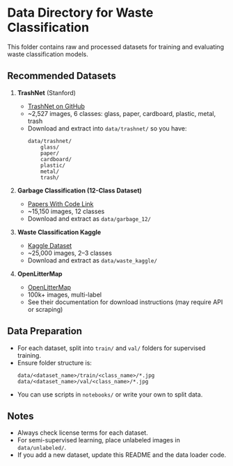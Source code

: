 # Data Directory for Waste Classification

This folder contains raw and processed datasets for training and evaluating waste classification models.

## Recommended Datasets

1. **TrashNet** (Stanford)
   - [TrashNet on GitHub](https://github.com/GaryThung/trashnet)
   - ~2,527 images, 6 classes: glass, paper, cardboard, plastic, metal, trash
   - Download and extract into `data/trashnet/` so you have:
     ```
     data/trashnet/
         glass/
         paper/
         cardboard/
         plastic/
         metal/
         trash/
     ```

2. **Garbage Classification (12-Class Dataset)**
   - [Papers With Code Link](https://paperswithcode.com/dataset/garbage-classification-dataset)
   - ~15,150 images, 12 classes
   - Download and extract as `data/garbage_12/`

3. **Waste Classification Kaggle**
   - [Kaggle Dataset](https://www.kaggle.com/datasets/techsash/waste-classification-data)
   - ~25,000 images, 2–3 classes
   - Download and extract as `data/waste_kaggle/`

4. **OpenLitterMap**
   - [OpenLitterMap](https://openlittermap.com/)
   - 100k+ images, multi-label
   - See their documentation for download instructions (may require API or scraping)

## Data Preparation
- For each dataset, split into `train/` and `val/` folders for supervised training.
- Ensure folder structure is:
  ```
  data/<dataset_name>/train/<class_name>/*.jpg
  data/<dataset_name>/val/<class_name>/*.jpg
  ```
- You can use scripts in `notebooks/` or write your own to split data.

## Notes
- Always check license terms for each dataset.
- For semi-supervised learning, place unlabeled images in `data/unlabeled/`.
- If you add a new dataset, update this README and the data loader code.
